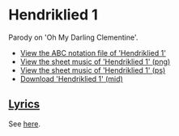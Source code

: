 # Hendriklied 1

Parody on 'Oh My Darling Clementine'.

* [View the ABC notation file of 'Hendriklied 1'](09_hendriklied_1.abc)
* [View the sheet music of 'Hendriklied 1' (png)](09_hendriklied_1.png)
* [View the sheet music of 'Hendriklied 1' (ps)](09_hendriklied_1.ps)
* [Download 'Hendriklied 1' (mid)](http://www.richelbilderbeek.nl/SongHendriklied1.mid)

## [Lyrics](09_hendriklied_1.txt)

See [here](09_hendriklied_1.txt).
